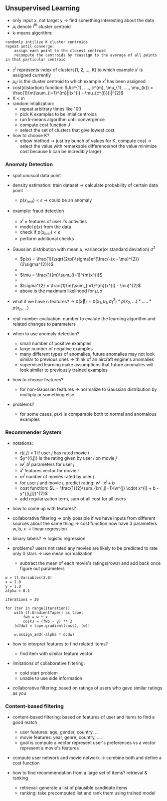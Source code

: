 ## Unsupervised Learning

- only input x, not target y -> find something interesting about the data
- $\mu_{i}$ denote $i^{th}$ cluster centroid
- k-means algorithm:

```
randomly intilize K cluster centroids
repeat until converge:
    assign each point to the closest centroid
    recompute the centroids by reassign to the average of all points in that particular centroid
```

- $c^{i}$ represents index of clusters(1, 2, ..., K) to which example $x^{i}$ is assigned currently
- $\mu_{c^{i}}$ is the cluster centroid to which example $x^{i}$ has been assigned
- cost(distortion) function: $J(c^{1}, ...., c^{m}, \mu_{1}, ...., \mu_{k}) = \frac{1}{m}\sum_{i=1}^{m}||(x^{i} - \mu_{c^{i}})||^{2}$
- K < m
- random intialization:
  - repeat arbitrary times like 100
  - pick K examples to be intial centroids
  - run k-means algorithm until convergence
  - compute cost function $J$
  - select the set of clusters that give lowest cost
- how to choose K?
  - elbow method -> just try bunch of values for K, compute cost -> select the value with remarkable difference(not the value minimize cost because k can be incredibly large)

### Anomaly Detection

- spot unusual data point
- density estimation: train dataset -> calculate probability of certain data point
  - $p(x_{test}) < \epsilon$ -> could be an anomaly
- example: fraud detection

  - $x^{i}$ = features of user $i$'s activities
  - model $p(x)$ from the data
  - check if $p(x_{test}) < \epsilon$
  - perform additional checks

- Gaussian distribution with mean $\mu$, variance(or standard deviation) $\sigma^{2}$

  - $p(x) = \frac{1}{\sqrt{2\pi}\sigma}e^{\frac{-(x - \mu)^{2}}{2\sigma^{2}}}$
  -
  - $\mu = \frac{1}{m}\sum_{i=1}^{m}x^{i}$
  -
  - $\sigma^{2} = \frac{1}{m}\sum_{i=1}^{m}(x^{i} - \mu)^{2}$
  - above is the maximum likelihood for $\mu, \sigma$

- what if we have n features? -> $p(\vec x) = p(x_{1}, \mu_{1}, \sigma_{1}^{2}) * p(x_{2}, ...) * ..... * p(x_{n}, ...)$
- real-number evaluation: number to evalute the learning algorithm and related changes to parameters
- when to use anomaly detection?
  - small number of positive examples
  - large number of negative examples
  - many different types of anomalies, future anomalies may not look similar to previous ones -> think of an aircraft engine's anomalies
  - supervised learning make assumptions that future anomalies will look similar to previously trained examples
- how to choose features?
  - for non-Gaussian features -> normalize to Gaussian distribution by multiply or something else
- problems?
  - for some cases, $p(x)$ is comparable both to normal and anomalous examples

### Recommender System

- notations:

  - $r(i,j)$ = 1 if user $j$ has rated movie $i$
  - $y^{(i,j)} is the rating given by user $i$ on movie $j$
  - $w^{j}, b^{j}$ parameters for user $j$
  - $x^{i}$ features vector for movie $i$
  - $m^{j}$ number of movies rated by user $j$
  - for user $j$ and movie $i$, predict rating: $w^{j} \cdot x^{i} + b$
  - cost function: $L = \frac{1}{2}\sum_{i:r(i,j)=1}(w^{j} \cdot x^{i} + b - y^{(i,j)})^{2}$
  - add regularization term, sum of all cost for all users

- how to come up with features?
- collaborative filtering -> only possible if we have inputs from different sources about the same thing -> cost function now have 3 parameters w, b, x -> linear regression
- binary labels? -> logistic regression
- problems? users not rated any movies are likely to be predicted to rate only 0 stars -> use mean normalization
  - subtract the mean of each movie's ratings(rows) and add back once figure out parameters

```
w = tf.Variables(3.0)
x = 1.0
y = 1.0
alpha = 0.1

iterations = 30

for iter in range(iterations):
    with tf.GradientTape() as tape:
        fwb = w * x
        costJ = (fwb - y) ** 2
    [dJdw] = tape.gradient(costJ, [w])

    w.assign_add(-alpha * dJdw)
```

- how to interpret features to find related items?
  - find item with similar feature vector
- limitations of collaborative filtering:

  - cold start problem
  - unable to use side information

- collaborative filtering: based on ratings of users who gave similar ratings as you

### Content-based filtering

- content-based filtering: based on features of user and items to find a good match
  - user features: age, gender, country, ...
  - movie features: year, genre, country, ....
  - goal is compute a vector represent user's preferences vs a vector represent a movie's features
- compute user network and movie network -> combine both and define a cost function

- how to find recommendation from a large set of items? retrieval & ranking
  - retrieval: generate a list of plausible candidate items
  - ranking: take precomputed list and rank them using trained model
